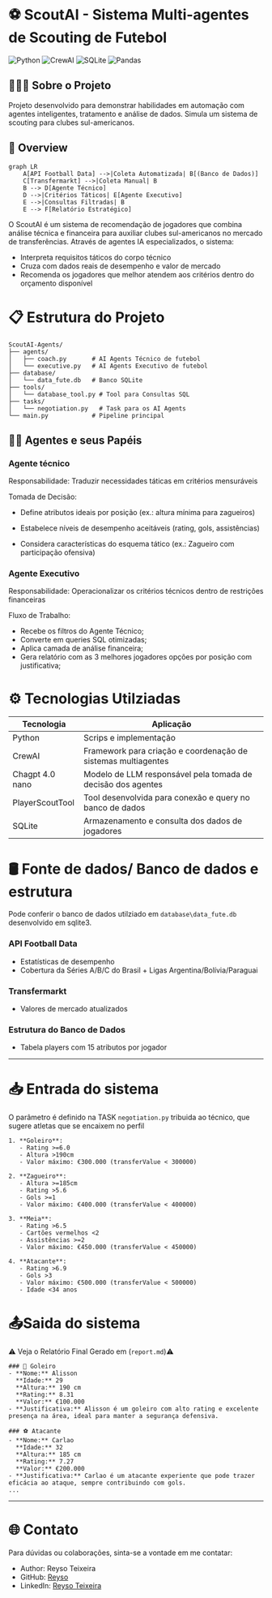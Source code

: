 # ⚽ ScoutAI - Sistema Multi-agentes de Scouting de Futebol

![Python](https://img.shields.io/badge/python-3.10%2B-green)
![CrewAI](https://img.shields.io/badge/framework-CrewAI-red)
![SQLite](https://img.shields.io/badge/database-SQLite-blue)
![Pandas](https://img.shields.io/badge/analysis-Pandas-white)

## 👨🏻‍💻 Sobre o Projeto


Projeto  desenvolvido para demonstrar habilidades em automação com agentes inteligentes, tratamento e análise de dados. Simula um sistema  de scouting para clubes sul-americanos.

<!-- - **Critérios táticos** do corpo técnico  
- **Restrições financeiras** da diretoria  
- **Dados reais** de desempenho e mercado -->

## 🚀 Overview

```mermaid
graph LR
    A[API Football Data] -->|Coleta Automatizada| B[(Banco de Dados)]
    C[Transfermarkt] -->|Coleta Manual| B
    B --> D[Agente Técnico]
    D -->|Critérios Táticos| E[Agente Executivo]
    E -->|Consultas Filtradas| B
    E --> F[Relatório Estratégico] 
```

O ScoutAI é um sistema de recomendação de jogadores que combina análise técnica e financeira para auxiliar clubes sul-americanos no mercado de transferências. Através de agentes IA especializados, o sistema:

- Interpreta requisitos táticos do corpo técnico
- Cruza com dados reais de desempenho e valor de mercado
- Recomenda os jogadores que melhor atendem aos critérios dentro do orçamento disponível

# 📋 Estrutura do Projeto
```
ScoutAI-Agents/
├── agents/
│   ├── coach.py       # AI Agents Técnico de futebol
│   └── executive.py   # AI Agents Executivo de futebol
├── database/
│   └── data_fute.db   # Banco SQLite
├── tools/
│   └── database_tool.py # Tool para Consultas SQL
├── tasks/
│   └── negotiation.py   # Task para os AI Agents
└── main.py            # Pipeline principal

```


## 👨‍💼 Agentes e seus Papéis
### Agente técnico
Responsabilidade: Traduzir necessidades táticas em critérios mensuráveis

Tomada de Decisão:

- Define atributos ideais por posição (ex.: altura mínima para zagueiros)

- Estabelece níveis de desempenho aceitáveis (rating, gols, assistências)

- Considera características do esquema tático (ex.: Zagueiro com participação ofensiva)

### Agente Executivo
Responsabilidade: Operacionalizar os critérios técnicos dentro de restrições financeiras

Fluxo de Trabalho:

- Recebe os filtros do Agente Técnico;
- Converte em queries SQL otimizadas;
- Aplica camada de análise financeira;
- Gera relatório com as 3 melhores jogadores opções por posição com justificativa;

# ⚙️ Tecnologias Utilziadas
| Tecnologia | Aplicação |
| --- | --- |
| Python | Scrips e implementação|
| CrewAI | Framework para criação e coordenação de sistemas multiagentes|
| Chagpt 4.0 nano | Modelo de LLM responsável pela tomada de decisão dos agentes |
| PlayerScoutTool | Tool desenvolvida para conexão e query no banco de dados|
| SQLite | Armazenamento e consulta dos dados de jogadores |



# 🛢 Fonte de dados/ Banco de dados e estrutura
Pode conferir o banco de dados utilziado em `database\data_fute.db` desenvolvido em sqlite3.
### API Football Data
- Estatísticas de desempenho
- Cobertura da Séries A/B/C do Brasil + Ligas Argentina/Bolívia/Paraguai
### Transfermarkt
- Valores de mercado atualizados
### Estrutura do Banco de Dados
 - Tabela players com 15 atributos por jogador  

--- 

# 📥 Entrada do sistema
O parâmetro é definido na TASK `negotiation.py` tribuida ao técnico, que sugere atletas que se encaixem no perfil

```
1. **Goleiro**: 
   - Rating >=6.0
   - Altura >190cm 
   - Valor máximo: €300.000 (transferValue < 300000)

2. **Zagueiro**: 
   - Altura >=185cm
   - Rating >5.6
   - Gols >=1
   - Valor máximo: €400.000 (transferValue < 400000)

3. **Meia**: 
   - Rating >6.5
   - Cartões vermelhos <2
   - Assistências >=2
   - Valor máximo: €450.000 (transferValue < 450000)

4. **Atacante**: 
   - Rating >6.9
   - Gols >3
   - Valor máximo: €500.000 (transferValue < 500000)
   - Idade <34 anos
```


# 📤Saida do sistema
⚠️ Veja o Relatório Final Gerado em (`report.md`)⚠️

```
### 🧤 Goleiro
- **Nome:** Alisson  
  **Idade:** 29  
  **Altura:** 190 cm  
  **Rating:** 8.31  
  **Valor:** €100.000  
- **Justificativa:** Alisson é um goleiro com alto rating e excelente presença na área, ideal para manter a segurança defensiva.

### ⚽ Atacante
- **Nome:** Carlao  
  **Idade:** 32  
  **Altura:** 185 cm  
  **Rating:** 7.27  
  **Valor:** €200.000  
- **Justificativa:** Carlao é um atacante experiente que pode trazer eficácia ao ataque, sempre contribuindo com gols.
...
```

____

# 🌐 Contato

Para dúvidas ou colaborações, sinta-se a vontade em me contatar:

- Author: Reyso Teixeira
- GitHub: [Reyso](https://github.com/Reyso)
- LinkedIn: [Reyso Teixeira](https://www.linkedin.com/in/reyso-teixeira/)
